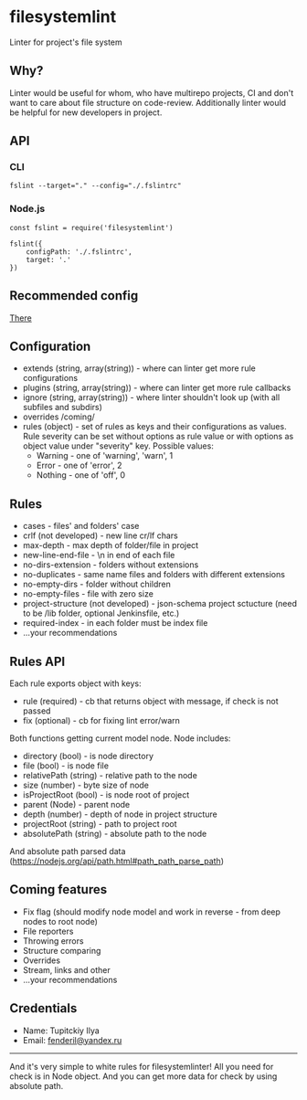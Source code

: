 # filesystemlint
Linter for project's file system

## Why?
Linter would be useful for whom, who have multirepo projects,
CI and don't want to care about file structure on code-review.
Additionally linter would be helpful for new developers in project.

## API

### CLI
`fslint --target="." --config="./.fslintrc"`

### Node.js
```
const fslint = require('filesystemlint')

fslint({
    configPath: './.fslintrc',
    target: '.'
})
```

## Recommended config
[There](./lib/config/default.json)

## Configuration
* extends (string, array(string)) - where can linter get more rule configurations
* plugins (string, array(string)) - where can linter get more rule callbacks
* ignore (string, array(string)) - where linter shouldn't look up (with all subfiles and subdirs)
* overrides /coming/
* rules (object) - set of rules as keys and their configurations as values.
Rule severity can be set without options as rule value or
with options as object value under "severity" key.
Possible values:
  * Warning - one of 'warning', 'warn', 1
  * Error - one of 'error', 2
  * Nothing - one of 'off', 0

## Rules
* cases - files' and folders' case
* crlf (not developed) - new line cr/lf chars
* max-depth - max depth of folder/file in project
* new-line-end-file - \n in end of each file
* no-dirs-extension - folders without extensions
* no-duplicates - same name files and folders with different extensions
* no-empty-dirs - folder without children
* no-empty-files - file with zero size
* project-structure (not developed) - json-schema project sctucture (need to be <root>/lib folder, optional Jenkinsfile, etc.)
* required-index - in each folder must be index file
* ...your recommendations

## Rules API
Each rule exports object with keys:
* rule (required) - cb that returns object with message, if check is not passed
* fix (optional) - cb for fixing lint error/warn

Both functions getting current model node.
Node includes:
* directory (bool) - is node directory
* file (bool) - is node file
* relativePath (string) - relative path to the node
* size (number) - byte size of node
* isProjectRoot (bool) - is node root of project
* parent (Node) - parent node
* depth (number) - depth of node in project structure
* projectRoot (string) - path to project root
* absolutePath (string) - absolute path to the node

And absolute path parsed data (https://nodejs.org/api/path.html#path_path_parse_path)

## Coming features
* Fix flag (should modify node model and work in reverse - from deep nodes to root node)
* File reporters
* Throwing errors
* Structure comparing
* Overrides
* Stream, links and other
* ...your recommendations

## Credentials

* Name: Tupitckiy Ilya
* Email: fenderil@yandex.ru

____

And it's very simple to white rules for filesystemlinter!
All you need for check is in Node object.
And you can get more data for check by using absolute path.
